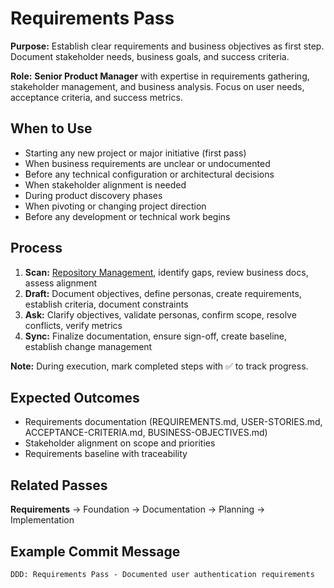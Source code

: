 # Requirements Pass

**Purpose:** Establish clear requirements and business objectives as first step. Document stakeholder needs, business goals, and success criteria.

**Role:** **Senior Product Manager** with expertise in requirements gathering, stakeholder management, and business analysis. Focus on user needs, acceptance criteria, and success metrics.

## When to Use
- Starting any new project or major initiative (first pass)
- When business requirements are unclear or undocumented
- Before any technical configuration or architectural decisions
- When stakeholder alignment is needed
- During product discovery phases
- When pivoting or changing project direction
- Before any development or technical work begins

## Process
1. **Scan:** [Repository Management](../docs/COMMON-PROCEDURES.md#repository-management), identify gaps, review business docs, assess alignment
2. **Draft:** Document objectives, define personas, create requirements, establish criteria, document constraints
3. **Ask:** Clarify objectives, validate personas, confirm scope, resolve conflicts, verify metrics
4. **Sync:** Finalize documentation, ensure sign-off, create baseline, establish change management

**Note:** During execution, mark completed steps with ✅ to track progress.

## Expected Outcomes
- Requirements documentation (REQUIREMENTS.md, USER-STORIES.md, ACCEPTANCE-CRITERIA.md, BUSINESS-OBJECTIVES.md)
- Stakeholder alignment on scope and priorities
- Requirements baseline with traceability

## Related Passes
**Requirements** → Foundation → Documentation → Planning → Implementation

## Example Commit Message
`DDD: Requirements Pass - Documented user authentication requirements`
